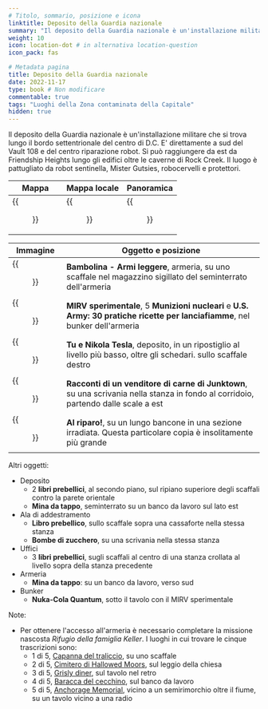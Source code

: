 ```yaml
---
# Titolo, sommario, posizione e icona
linktitle: Deposito della Guardia nazionale
summary: "Il deposito della Guardia nazionale è un'installazione militare che si trova lungo il bordo settentrionale del centro di D.C. E'  direttamente a sud del Vault 108 e del centro riparazione robot. Si può raggiungere da est da Friendship Heights lungo gli edifici oltre le caverne di Rock Creek."
weight: 10
icon: location-dot # in alternativa location-question
icon_pack: fas

# Metadata pagina
title: Deposito della Guardia nazionale
date: 2022-11-17
type: book # Non modificare
commentable: true
tags: "Luoghi della Zona contaminata della Capitale"
hidden: true
---
```




Il deposito della Guardia nazionale è un'installazione militare che si trova lungo il bordo settentrionale del centro di D.C. E'  direttamente a sud del Vault 108 e del centro riparazione robot. Si può raggiungere da est da Friendship Heights lungo gli edifici oltre le caverne di Rock Creek. Il luogo è pattugliato da robot sentinella, Mister Gutsies, robocervelli e protettori.

| Mappa                                            | Mappa locale                                     | Panoramica                                   |
| ------------------------------------------------ | ------------------------------------------------ | -------------------------------------------- |
| {{<figure src="National_Guard_Depot_loc.webp">}} | {{<figure src="National_Guard_depot_map.webp">}} | {{<figure src="National_Guard_Depot.webp">}} |

| Immagine                                                  | Oggetto e posizione                                                                                                                |
| --------------------------------------------------------- | ---------------------------------------------------------------------------------------------------------------------------------- |
| {{<figure src="Bobblehead_Small_Guns_NGD.webp">}}         | **Bambolina - Armi leggere**, armeria, su uno scaffale nel magazzino sigillato del seminterrato dell'armeria                       |
| {{<figure src="Experimental_MIRV.webp">}}                 | **MIRV sperimentale**, 5 **Munizioni nucleari** e **U.S. Army: 30 pratiche ricette per lanciafiamme**, nel bunker dell'armeria     |
| {{<figure src="Nikola_Tesla_and_You_NGD.png">}}           | **Tu e Nikola Tesla**, deposito, in un ripostiglio al livello più basso, oltre gli schedari. sullo scaffale destro                 |
| {{<figure src="Tales_of_a_JJT_NGD.png">}}                 | **Racconti di un venditore di carne di Junktown**, su una scrivania nella stanza in fondo al corridoio, partendo dalle scale a est |
| {{<figure src="Duck_and_Cover!_National_Archives.webp">}} | **Al riparo!**, su un lungo bancone in una sezione irradiata. Questa particolare copia è insolitamente più grande                  |

Altri oggetti:
- Deposito
	- 2 **libri prebellici**, al secondo piano, sul ripiano superiore degli scaffali contro la parete orientale
	- **Mina da tappo**, seminterrato su un banco da lavoro sul lato est
- Ala di addestramento
	- **Libro prebellico**, sullo scaffale sopra una cassaforte nella stessa stanza
	- **Bombe di zucchero**, su una scrivania nella stessa stanza
- Uffici
	- 3 **libri prebellici**, sugli scaffali al centro di una stanza crollata al livello sopra della stanza precedente
- Armeria
	- **Mina da tappo**: su un banco da lavoro, verso sud
- Bunker
	- **Nuka-Cola Quantum**, sotto il tavolo con il MIRV sperimentale

Note: 
- Per ottenere l'accesso all'armeria è necessario completare la missione nascosta *Rifugio della famiglia Keller*. I luoghi in cui trovare le cinque trascrizioni sono:
	- 1 di 5, [Capanna del traliccio](#capanna-del-traliccio), su uno scaffale
	- 2 di 5, [Cimitero di Hallowed Moors](#cimitero-di-hallowed-moors), sul leggio della chiesa
	- 3 di 5, [Grisly diner](#grisly-diner), sul tavolo nel retro
	- 4 di 5, [Baracca del cecchino](#baracca-del-cecchinobaracca-abbandonata), sul banco da lavoro
	- 5 di 5, [Anchorage Memorial](../capitale/#anchorage-memorial), vicino a un semirimorchio oltre il fiume, su un tavolo vicino a una radio
